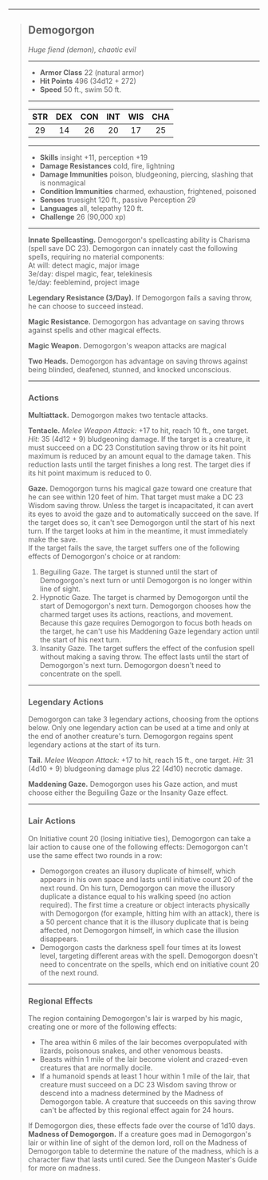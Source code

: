 ***
> ## Demogorgon
> *Huge fiend (demon), chaotic evil*
> 
> ***
> 
> - **Armor Class** 22 (natural armor)
> - **Hit Points** 496 (34d12 + 272)
> - **Speed** 50 ft., swim 50 ft.
> 
> ***
> 
> |STR|DEX|CON|INT|WIS|CHA|
> |:---:|:---:|:---:|:---:|:---:|:---:|
> |29|14|26|20|17|25|
> 
> ***
> 
> - **Skills** insight +11, perception +19
> - **Damage Resistances** cold, fire, lightning
> - **Damage Immunities** poison, bludgeoning, piercing, slashing that is nonmagical
> - **Condition Immunities** charmed, exhaustion, frightened, poisoned
> - **Senses** truesight 120 ft., passive Perception 29
> - **Languages** all, telepathy 120 ft.
> - **Challenge** 26 (90,000 xp)
> 
> ***
> 
> **Innate Spellcasting.** Demogorgon's spellcasting ability is Charisma (spell save DC 23). Demogorgon can innately cast the following spells, requiring no material components:  
> At will: detect magic, major image  
> 3e/day: dispel magic, fear, telekinesis  
> 1e/day: feeblemind, project image
> 
> **Legendary Resistance (3/Day).** If Demogorgon fails a saving throw, he can choose to succeed instead.
> 
> **Magic Resistance.** Demogorgon has advantage on saving throws against spells and other magical effects.
> 
> **Magic Weapon.** Demogorgon's weapon attacks are magical
> 
> **Two Heads.** Demogorgon has advantage on saving throws against being blinded, deafened, stunned, and knocked unconscious.
> 
> ***
> 
> ### Actions
> **Multiattack.** Demogorgon makes two tentacle attacks.
> 
> **Tentacle.** *Melee Weapon Attack:* +17 to hit, reach 10 ft., one target. *Hit:* 35 (4d12 + 9) bludgeoning damage. If the target is a creature, it must succeed on a DC 23 Constitution saving throw or its hit point maximum is reduced by an amount equal to the damage taken. This reduction lasts until the target finishes a long rest. The target dies if its hit point maximum is reduced to 0.
> 
> **Gaze.** Demogorgon turns his magical gaze toward one creature that he can see within 120 feet of him. That target must make a DC 23 Wisdom saving throw. Unless the target is incapacitated, it can avert its eyes to avoid the gaze and to automatically succeed on the save. If the target does so, it can't see Demogorgon until the start of his next turn. If the target looks at him in the meantime, it must immediately make the save.  
> If the target fails the save, the target suffers one of the following effects of Demogorgon's choice or at random:  
> 1. Beguiling Gaze. The target is stunned until the start of Demogorgon's next turn or until Demogorgon is no longer within line of sight.  
> 2. Hypnotic Gaze. The target is charmed by Demogorgon until the start of Demogorgon's next turn. Demogorgon chooses how the charmed target uses its actions, reactions, and movement. Because this gaze requires Demogorgon to focus both heads on the target, he can't use his Maddening Gaze legendary action until the start of his next turn.  
> 3. Insanity Gaze. The target suffers the effect of the confusion spell without making a saving throw. The effect lasts until the start of Demogorgon's next turn. Demogorgon doesn't need to concentrate on the spell.
> 
> ***
> 
> ### Legendary Actions
> Demogorgon can take 3 legendary actions, choosing from the options below. Only one legendary action can be used at a time and only at the end of another creature's turn. Demogorgon regains spent legendary actions at the start of its turn.
> 
> **Tail.** *Melee Weapon Attack:* +17 to hit, reach 15 ft., one target. *Hit:* 31 (4d10 + 9) bludgeoning damage plus 22 (4d10) necrotic damage.
> 
> **Maddening Gaze.** Demogorgon uses his Gaze action, and must choose either the Beguiling Gaze or the Insanity Gaze effect.
> 
> ***
> 
> ### Lair Actions
> On Initiative count 20 (losing initiative ties), Demogorgon can take a lair action to cause one of the following effects: Demogorgon can't use the same effect two rounds in a row:
> - Demogorgon creates an illusory duplicate of himself, which appears in his own space and lasts until initiative count 20 of the next round. On his turn, Demogorgon can move the illusory duplicate a distance equal to his walking speed (no action required). The first time a creature or object interacts physically with Demogorgon (for example, hitting him with an attack), there is a 50 percent chance that it is the illusory duplicate that is being affected, not Demogorgon himself, in which case the illusion disappears.  
> - Demogorgon casts the darkness spell four times at its lowest level, targeting different areas with the spell. Demogorgon doesn't need to concentrate on the spells, which end on initiative count 20 of the next round.
> 
> ***
> 
> ### Regional Effects
> The region containing Demogorgon's lair is warped by his magic, creating one or more of the following effects:
> - The area within 6 miles of the lair becomes overpopulated with lizards, poisonous snakes, and other venomous beasts.  
> - Beasts within 1 mile of the lair become violent and crazed-even creatures that are normally docile.  
> - If a humanoid spends at least 1 hour within 1 mile of the lair, that creature must succeed on a DC 23 Wisdom saving throw or descend into a madness determined by the Madness of Demogorgon table. A creature that succeeds on this saving throw can't be affected by this regional effect again for 24 hours.
> 
> If Demogorgon dies, these effects fade over the course of 1d10 days.
> **Madness of Demogorgon.** If a creature goes mad in Demogorgon's lair or within line of sight of the demon lord, roll on the Madness of Demogorgon table to determine the nature of the madness, which is a character flaw that lasts until cured. See the Dungeon Master's Guide for more on madness.